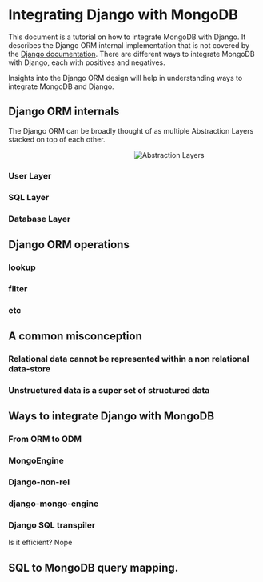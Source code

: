 # Integrating Django with MongoDB

This document is a tutorial on how to integrate MongoDB with Django. It describes the Django ORM internal implementation that is not covered by the [Django documentation](https://docs.djangoproject.com/en/dev/). There are different ways to integrate MongoDB with Django, each with positives and negatives.

Insights into the Django ORM design will help in understanding ways to integrate MongoDB and Django.     

## Django ORM internals

The Django ORM can be broadly thought of as multiple Abstraction Layers stacked on top of each other.

<div style="max-width: 50%; margin-left: auto; margin-right: auto:">
    <img src="/djongo/images/layers.png" alt="Abstraction Layers">
</div>


### User Layer

### SQL Layer

### Database Layer


## Django ORM operations

### lookup

### filter

### etc


## A common misconception 

### Relational data cannot be represented within a non relational data-store

### Unstructured data is a super set of structured data 


## Ways to integrate Django with MongoDB

### From ORM to ODM

### MongoEngine

### Django-non-rel

### django-mongo-engine

### Django SQL transpiler
 Is it efficient? Nope
 

## SQL to MongoDB query mapping. 